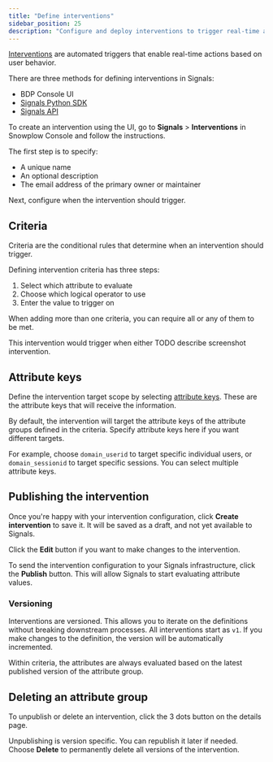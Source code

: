 ```yaml
---
title: "Define interventions"
sidebar_position: 25
description: "Configure and deploy interventions to trigger real-time actions based on user attribute changes in Snowplow Signals."
---
```


[Interventions](/docs/signals/concepts/index.md#interventions) are automated triggers that enable real-time actions based on user behavior.

There are three methods for defining interventions in Signals:
* BDP Console UI
* [Signals Python SDK](/docs/signals/define-interventions/using-python-sdk/index.md)
* [Signals API](/docs/signals/connection/index.md#signals-api)

To create an intervention using the UI, go to **Signals** > **Interventions** in Snowplow Console and follow the instructions.

The first step is to specify:
* A unique name
* An optional description
* The email address of the primary owner or maintainer

<!-- TODO image create intervention -->

Next, configure when the intervention should trigger.

## Criteria

Criteria are the conditional rules that determine when an intervention should trigger.

Defining intervention criteria has three steps:
1. Select which attribute to evaluate
2. Choose which logical operator to use
3. Enter the value to trigger on

<!-- TODO image select attribute etc -->

When adding more than one criteria, you can require all or any of them to be met.

<!-- TODO image 2 criteria -->

This intervention would trigger when either TODO describe screenshot intervention.

## Attribute keys

Define the intervention target scope by selecting [attribute keys](/docs/signals/concepts/index.md#attribute-keys). These are the attribute keys that will receive the information.

By default, the intervention will target the attribute keys of the attribute groups defined in the criteria. Specify attribute keys here if you want different targets.

For example, choose `domain_userid` to target specific individual users, or `domain_sessionid` to target specific sessions. You can select multiple attribute keys.

<!-- TODO image add attribute keys -->

## Publishing the intervention

Once you're happy with your intervention configuration, click **Create intervention** to save it. It will be saved as a draft, and not yet available to Signals.

<!-- TODO image details page, not yet published -->

Click the **Edit** button if you want to make changes to the intervention.

To send the intervention configuration to your Signals infrastructure, click the **Publish** button. This will allow Signals to start evaluating attribute values.

### Versioning

Interventions are versioned. This allows you to iterate on the definitions without breaking downstream processes. All interventions start as `v1`. If you make changes to the definition, the version will be automatically incremented.

Within criteria, the attributes are always evaluated based on the latest published version of the attribute group.

## Deleting an attribute group

To unpublish or delete an intervention, click the 3 dots button on the details page.

<!-- TODO image details page button -->

Unpublishing is version specific. You can republish it later if needed. Choose **Delete** to permanently delete all versions of the intervention.
